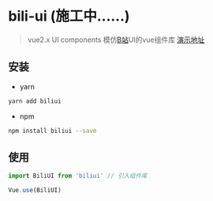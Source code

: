 # bili-ui (施工中......)

> vue2.x UI components
> 模仿[B站](https://www.bilibili.com/)UI的vue组件库 [演示地址](https://bili-ui.github.io)

## 安装

- yarn

```bash
yarn add biliui
```

- npm

```bash
npm install biliui --save
```

## 使用

```js
import BiliUI from 'biliui' // 引入组件库

Vue.use(BiliUI)
```


